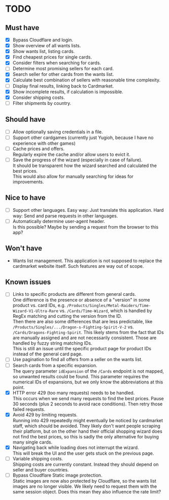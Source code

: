 # TODO

## Must have

- [x] Bypass Cloudflare and login.
- [x] Show overview of all wants lists.
- [x] Show wants list, listing cards.
- [x] Find cheapest prices for single cards.
- [x] Consider filters when searching for cards.
- [ ] Determine most promising sellers for each card.
- [x] Search seller for other cards from the wants list.
- [x] Calculate best combination of sellers with reasonable time complexity.
- [ ] Display final results, linking back to Cardmarket.
- [x] Show incomplete results, if calculation is impossible.
- [x] Consider shipping costs.
- [ ] Filter shipments by country.

## Should have

- [ ] Allow optionally saving credentials in a file.
- [ ] Support other cardgames (currently just Yugioh, because I have no experience with other games)
- [ ] Cache prices and offers.  
       Regularly expire the cache and/or allow users to evict it.
- [ ] Save the progress of the wizard (especially in case of failure).  
       It should be transparent how the wizard searched and calculated the best prices.  
       This would also allow for manually searching for ideas for improvements.

## Nice to have

- [ ] Support other languages.
      Easy way: Just translate this application.
      Hard way: Send and parse requests in other languages.
- [ ] Automatically determine user-agent header.  
       Is this possible? Maybe by sending a request from the browser to this app?

## Won't have

- Wants list management. This application is not supposed to replace the cardmarket website itself. Such features are way out of scope.

## Known issues

- [ ] Links to specific products are different from general cards.  
       One difference is the presence or absence of a "version" in some product vs. card IDs, e.g. `/Products/Singles/Metal-Raiders/Time-Wizard-V1-Ultra-Rare` vs. `/Cards/Time-Wizard`, which is handled by RegEx matching and cutting the version from the ID.  
       Then there are also some differences that are less predictable, like `/Products/Singles/.../Dragon-s-Fighting-Spirit-V-2` vs. `/Cards/Dragons-Fighting-Spirit`. This likely stems from the fact that IDs are manually assigned and are not necessarily consistent. Those are handled by fuzzy string matching IDs.  
       This is still an issue until the specific product page for product IDs instead of the general card page.
- [ ] Use pagination to find all offers from a seller on the wants list.
- [ ] Search cards from a specific expansion.  
       The query parameter `idExpansion` of the `/Cards` endpoint is not mapped, so unwanted results could be found. This parameter requires the numerical IDs of expansions, but we only know the abbreviations at this point.
- [x] HTTP error 429 (too many requests) needs to be handled.  
       This occurs when we send many requests to find the best prices. Pause 30 seconds (plus 2 seconds to avoid race conditions). Then retry those failed requests.
- [x] Avoid 429 by limiting requests.  
       Running into 429 repeatedly might eventually be noticed by cardmarket staff, which should be avoided. They likely don't want people scraping their platform, but on the other hand their official shopping wizard does not find the best prices, so this is sadly the only alternative for buying many single cards.
- [x] Navigating back while loading does not interrupt the wizard.  
       This will break the UI and the user gets stuck on the previous page.
- [ ] Variable shipping costs.  
       Shipping costs are currently constant. Instead they should depend on seller and buyer countries.
- [ ] Bypass Cloudflare Static image protection.  
       Static images are now also protected by Cloudflare, so the wants list images are no longer visible.
       We likely need to request them with the same session object. Does this mean they also influence the rate limit?
